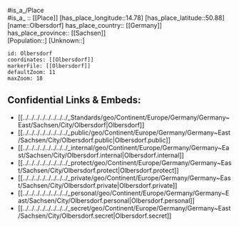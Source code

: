 ﻿---
location: [50.88,14.78] 
mapzoom: [7,12] 
mapmarker: city 
type: City
tags:
- geo/City


SpocWebEntityId: 33085
isDeleted: false
confidential: public

---
#is_a_/Place  
#is_a_ :: [[Place]] 
[has_place_longitude::14.78] 
[has_place_latitude::50.88] 
[name::Olbersdorf] 
has_place_country:: [[Germany]]  
has_place_province:: [[Sachsen]]  
[Population::] 
[Unknown::] 


```leaflet
id: Olbersdorf
coordinates: [[Olbersdorf]] 
markerFile: [[Olbersdorf]] 
defaultZoom: 11 
maxZoom: 18
```


## Confidential Links & Embeds: 
- [[../../../../../../../../_Standards/geo/Continent/Europe/Germany/Germany~East/Sachsen/City/Olbersdorf|Olbersdorf]] 
- [[../../../../../../../../_public/geo/Continent/Europe/Germany/Germany~East/Sachsen/City/Olbersdorf.public|Olbersdorf.public]] 
- [[../../../../../../../../_internal/geo/Continent/Europe/Germany/Germany~East/Sachsen/City/Olbersdorf.internal|Olbersdorf.internal]] 
- [[../../../../../../../../_protect/geo/Continent/Europe/Germany/Germany~East/Sachsen/City/Olbersdorf.protect|Olbersdorf.protect]] 
- [[../../../../../../../../_private/geo/Continent/Europe/Germany/Germany~East/Sachsen/City/Olbersdorf.private|Olbersdorf.private]] 
- [[../../../../../../../../_personal/geo/Continent/Europe/Germany/Germany~East/Sachsen/City/Olbersdorf.personal|Olbersdorf.personal]] 
- [[../../../../../../../../_secret/geo/Continent/Europe/Germany/Germany~East/Sachsen/City/Olbersdorf.secret|Olbersdorf.secret]] 
